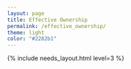 ```yaml
---
layout: page
title: Effective Ownership
permalink: /effective_ownership/
theme: light
color: "#2282b1"
---
```


{% include needs_layout.html level=3 %}
